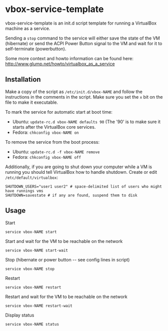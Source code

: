 # vbox-service-template

vbox-service-template is an init.d script template for running a VirtualBox machine as a service.

Sending a `stop` command to the service will either save the state of the VM (hibernate) or send the ACPI Power Button signal to the VM and wait for it to self-terminate (powerbutton).

Some more context and howto information can be found here:
http://www.glump.net/howto/virtualbox_as_a_service

## Installation

Make a copy of the script as `/etc/init.d/vbox-NAME` and follow the instructions in the comments in the script. Make sure you set the `x` bit on the file to make it executable.

To mark the service for automatic start at boot time:

* Ubuntu: `update-rc.d vbox-NAME defaults 90` (The '90' is to make sure it starts after the VirtualBox core services.
* Fedora: `chkconfig vbox-NAME on`

To remove the service from the boot process:

* Ubuntu: `update-rc.d -f vbox-NAME remove`
* Fedora: `chkconfig vbox-NAME off`

Additionally, if you are going to shut down your computer while a VM is running you should tell VirtualBox how to handle shutdown. Create or edit `/etc/default/virtualbox`:

    SHUTDOWN_USERS="user1 user2" # space-delimited list of users who might have runnings vms
    SHUTDOWN=savestate # if any are found, suspend them to disk

## Usage

Start

    service vbox-NAME start

Start and wait for the VM to be reachable on the network

    service vbox-NAME start-wait

Stop (hibernate or power button -- see config lines in script)

    service vbox-NAME stop

Restart

    service vbox-NAME restart

Restart and wait for the VM to be reachable on the network

    service vbox-NAME restart-wait

Display status

    service vbox-NAME status
